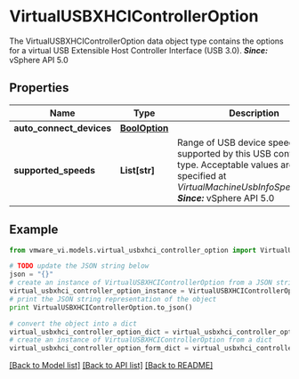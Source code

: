 # VirtualUSBXHCIControllerOption

The VirtualUSBXHCIControllerOption data object type contains the options for a virtual USB Extensible Host Controller Interface (USB 3.0).  ***Since:*** vSphere API 5.0 

## Properties
Name | Type | Description | Notes
------------ | ------------- | ------------- | -------------
**auto_connect_devices** | [**BoolOption**](BoolOption.md) |  | 
**supported_speeds** | **List[str]** | Range of USB device speeds supported by this USB controller type.  Acceptable values are specified at *VirtualMachineUsbInfoSpeed_enum*.  ***Since:*** vSphere API 5.0  | 

## Example

```python
from vmware_vi.models.virtual_usbxhci_controller_option import VirtualUSBXHCIControllerOption

# TODO update the JSON string below
json = "{}"
# create an instance of VirtualUSBXHCIControllerOption from a JSON string
virtual_usbxhci_controller_option_instance = VirtualUSBXHCIControllerOption.from_json(json)
# print the JSON string representation of the object
print VirtualUSBXHCIControllerOption.to_json()

# convert the object into a dict
virtual_usbxhci_controller_option_dict = virtual_usbxhci_controller_option_instance.to_dict()
# create an instance of VirtualUSBXHCIControllerOption from a dict
virtual_usbxhci_controller_option_form_dict = virtual_usbxhci_controller_option.from_dict(virtual_usbxhci_controller_option_dict)
```
[[Back to Model list]](../README.md#documentation-for-models) [[Back to API list]](../README.md#documentation-for-api-endpoints) [[Back to README]](../README.md)



